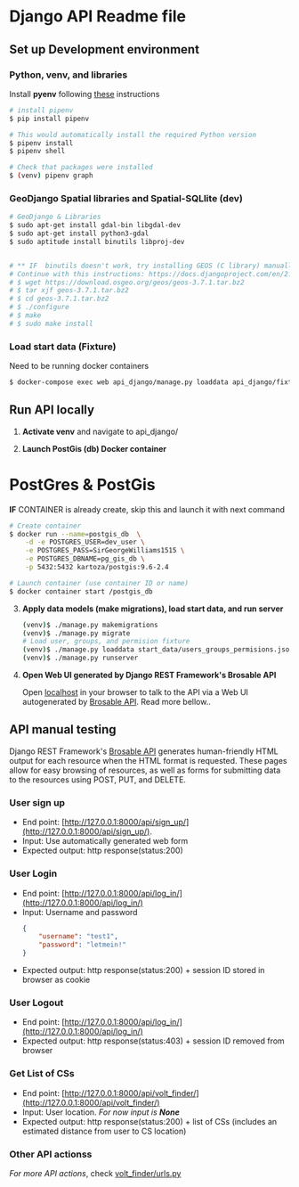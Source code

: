 
# Django API Readme file

## Set up Development environment

### Python, venv, and libraries

Install **pyenv** following [these](https://github.com/pyenv/pyenv-installer) instructions

```bash
# install pipenv
$ pip install pipenv

# This would automatically install the required Python version
$ pipenv install
$ pipenv shell

# Check that packages were installed
$ (venv) pipenv graph
```

### GeoDjango Spatial libraries and Spatial-SQLlite (dev)
```bash
# GeoDjango & Libraries
$ sudo apt-get install gdal-bin libgdal-dev
$ sudo apt-get install python3-gdal
$ sudo aptitude install binutils libproj-dev


# ** IF  binutils doesn't work, try installing GEOS (C library) manually
# Continue with this instructions: https://docs.djangoproject.com/en/2.1/ref/contrib/gis/install/geolibs/
# $ wget https://download.osgeo.org/geos/geos-3.7.1.tar.bz2
# $ tar xjf geos-3.7.1.tar.bz2
# $ cd geos-3.7.1.tar.bz2
# $ ./configure
# $ make
# $ sudo make install
```

### Load start data (Fixture)
Need to be running docker containers
```bash
$ docker-compose exec web api_django/manage.py loaddata api_django/fixtures/startData_May.json
```

## Run API locally
1. **Activate venv** and navigate to api_django/ 

2. **Launch PostGis (db) Docker container**
# PostGres & PostGis
**IF** CONTAINER is already create, skip this and launch it with next command
```bash
# Create container
$ docker run --name=postgis_db  \
    -d -e POSTGRES_USER=dev_user \
    -e POSTGRES_PASS=SirGeorgeWilliams1515 \
    -e POSTGRES_DBNAME=pg_gis_db \
    -p 5432:5432 kartoza/postgis:9.6-2.4

# Launch container (use container ID or name)
$ docker container start /postgis_db
```

3. **Apply data models (make migrations), load start data, and run server** 
    ```bash 
    (venv)$ ./manage.py makemigrations
    (venv)$ ./manage.py migrate
    # Load user, groups, and permision fixture
    (venv)$ ./manage.py loaddata start_data/users_groups_permisions.json
    (venv)$ ./manage.py runserver
    ``` 
4. **Open Web UI generated by Django REST Framework's Brosable API**

    Open [localhost](http://127.0.0.1:8000/api/sign_up/) in your browser to talk to the API via a Web UI autogenerated by [Brosable API](https://www.django-rest-framework.org/topics/browsable-api/). Read more bellow..

## API manual testing 

Django REST Framework's [Brosable API](https://www.django-rest-framework.org/topics/browsable-api/) generates human-friendly HTML output for each resource when the HTML format is requested. These pages allow for easy browsing of resources, as well as forms for submitting data to the resources using POST, PUT, and DELETE.

### User sign up
- End point: [http://127.0.0.1:8000/api/sign_up/](http://127.0.0.1:8000/api/sign_up/).
- Input: Use automatically generated web form
- Expected output: http response(status:200)

### User Login 
- End point: [http://127.0.0.1:8000/api/log_in/](http://127.0.0.1:8000/api/log_in/)
- Input: Username and password
    ```JSON
    {
        "username": "test1",
        "password": "letmein!"
    }
    ```
- Expected output: http response(status:200) + session ID stored in browser as cookie

### User Logout 
- End point: [http://127.0.0.1:8000/api/log_in/](http://127.0.0.1:8000/api/log_in/)
- Expected output: http response(status:403) + session ID removed from browser

### Get List of CSs
- End point: [http://127.0.0.1:8000/api/volt_finder/](http://127.0.0.1:8000/api/volt_finder/)
- Input: User location. *For now input is **None***
- Expected output: http response(status:200) + list of CSs (includes an estimated distance from user to CS location)

### Other API actionss
*For more API actions*, check [volt_finder/urls.py](volt_finder/urls.py)
